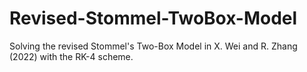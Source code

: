 # Revised-Stommel-TwoBox-Model
Solving the revised Stommel's Two-Box Model in X. Wei and R. Zhang (2022) with the RK-4  scheme. 
